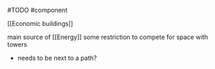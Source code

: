 #TODO 
#component 

[[Economic buildings]]

main source of [[Energy]]
some restriction to compete for space with towers
- needs to be next to a path?
